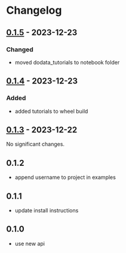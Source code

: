 # Changelog

<!-- towncrier release notes start -->

## [0.1.5](https://github.com/doplaydo/DoData_SDK/releases/v0.1.5) - 2023-12-23


### Changed

- moved dodata_tutorials to notebook folder 

## [0.1.4](https://github.com/doplaydo/DoData_SDK/releases/v0.1.4) - 2023-12-23


### Added

- added tutorials to wheel build 

## [0.1.3](https://github.com/doplaydo/DoData_SDK/releases/v0.1.3) - 2023-12-22

No significant changes.


## 0.1.2

- append username to project in examples

## 0.1.1

- update install instructions


## 0.1.0

- use new api
